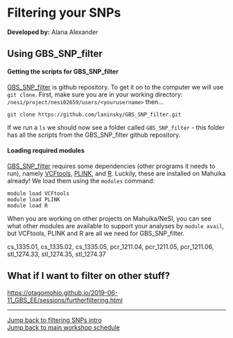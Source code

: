 # Filtering your SNPs
**Developed by:** Alana Alexander

## Using GBS_SNP_filter
#### Getting the scripts for GBS_SNP_filter
[GBS_SNP_filter](https://github.com/laninsky/GBS_SNP_filter) is github repository. To get it on to the computer we will use `git clone`. First, make sure you are in your working directory: `/nesi/project/nesi02659/users/<yourusername>` then...
```
git clone https://github.com/laninsky/GBS_SNP_filter.git
```
If we run a `ls` we should now see a folder called `GBS_SNP_filter` - this folder has all the scripts from the GBS_SNP_filter github repository.

#### Loading required modules
[GBS_SNP_filter](https://github.com/laninsky/GBS_SNP_filter) requires some dependencies (other programs it needs to run), namely [VCFtools](https://vcftools.github.io/index.html), [PLINK](https://www.cog-genomics.org/plink/2.0/), and [R](https://www.r-project.org/). Luckily, these are installed on Mahuika already! We load them using the `modules` command:
```
module load VCFtools
module load PLINK
module load R
```
When you are working on other projects on Mahuika/NeSI, you can see what other modules are available to support your analyses by `module avail`, but VCFtools, PLINK and R are all we need for GBS_SNP_filter.


cs_1335.01, cs_1335.02, cs_1335.05, pcr_1211.04, pcr_1211.05,
            pcr_1211.06, stl_1274.33, stl_1274.35, stl_1274.37


## What if I want to filter on other stuff?
https://otagomohio.github.io/2019-06-11_GBS_EE/sessions/furtherfiltering.html

---
[Jump back to filtering SNPs intro](https://otagomohio.github.io/2019-06-11_GBS_EE/sessions/filteringSNPs.html)  
[Jump back to main workshop schedule](https://otagomohio.github.io/2019-06-11_GBS_EE/)
